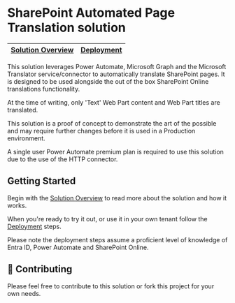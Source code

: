 # SharePoint Automated Page Translation solution

| [Solution Overview](https://github.com/alexc-MSFT/spo-pagetranslation/wiki/Solution-Overview) | [Deployment](https://github.com/alexc-MSFT/spo-pagetranslation/wiki/Deployment) |
| ---- | ---- |

This solution leverages Power Automate, Microsoft Graph and the Microsoft Translator service/connector to automatically translate SharePoint pages. It is designed to be used alongside the out of the box SharePoint Online translations functionality. 

At the time of writing, only 'Text' Web Part content and Web Part titles are translated.

This solution is a proof of concept to demonstrate the art of the possible and may require further changes before it is used in a Production environment. 

A single user Power Automate premium plan is required to use this solution due to the use of the HTTP connector. 

## Getting Started

Begin with the [Solution Overview](https://github.com/alexc-MSFT/spo-pagetranslation/wiki/Solution-Overview) to read more about the solution and how it works.

When you're ready to try it out, or use it in your own tenant follow the [Deployment](https://github.com/alexc-MSFT/spo-pagetranslation/wiki/Deployment) steps. 

Please note the deployment steps assume a proficient level of knowledge of Entra ID, Power Automate and SharePoint Online.

## 💖 Contributing

Please feel free to contribute to this solution or fork this project for your own needs.


